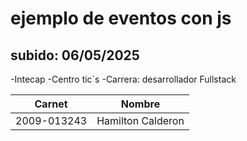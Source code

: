 # ejemplo de eventos con js
## subido: 06/05/2025

-Intecap
-Centro tic´s
-Carrera: desarrollador Fullstack

|Carnet |Nombre |
|-----|-----|
|2009-013243|Hamilton Calderon|
